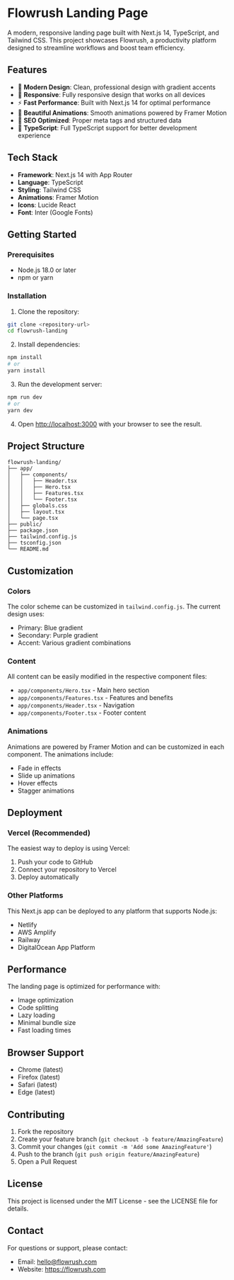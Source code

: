 # Flowrush Landing Page

A modern, responsive landing page built with Next.js 14, TypeScript, and Tailwind CSS. This project showcases Flowrush, a productivity platform designed to streamline workflows and boost team efficiency.

## Features

- 🚀 **Modern Design**: Clean, professional design with gradient accents
- 📱 **Responsive**: Fully responsive design that works on all devices
- ⚡ **Fast Performance**: Built with Next.js 14 for optimal performance
- 🎨 **Beautiful Animations**: Smooth animations powered by Framer Motion
- 🎯 **SEO Optimized**: Proper meta tags and structured data
- 🔧 **TypeScript**: Full TypeScript support for better development experience

## Tech Stack

- **Framework**: Next.js 14 with App Router
- **Language**: TypeScript
- **Styling**: Tailwind CSS
- **Animations**: Framer Motion
- **Icons**: Lucide React
- **Font**: Inter (Google Fonts)

## Getting Started

### Prerequisites

- Node.js 18.0 or later
- npm or yarn

### Installation

1. Clone the repository:
```bash
git clone <repository-url>
cd flowrush-landing
```

2. Install dependencies:
```bash
npm install
# or
yarn install
```

3. Run the development server:
```bash
npm run dev
# or
yarn dev
```

4. Open [http://localhost:3000](http://localhost:3000) with your browser to see the result.

## Project Structure

```
flowrush-landing/
├── app/
│   ├── components/
│   │   ├── Header.tsx
│   │   ├── Hero.tsx
│   │   ├── Features.tsx
│   │   └── Footer.tsx
│   ├── globals.css
│   ├── layout.tsx
│   └── page.tsx
├── public/
├── package.json
├── tailwind.config.js
├── tsconfig.json
└── README.md
```

## Customization

### Colors
The color scheme can be customized in `tailwind.config.js`. The current design uses:
- Primary: Blue gradient
- Secondary: Purple gradient
- Accent: Various gradient combinations

### Content
All content can be easily modified in the respective component files:
- `app/components/Hero.tsx` - Main hero section
- `app/components/Features.tsx` - Features and benefits
- `app/components/Header.tsx` - Navigation
- `app/components/Footer.tsx` - Footer content

### Animations
Animations are powered by Framer Motion and can be customized in each component. The animations include:
- Fade in effects
- Slide up animations
- Hover effects
- Stagger animations

## Deployment

### Vercel (Recommended)
The easiest way to deploy is using Vercel:

1. Push your code to GitHub
2. Connect your repository to Vercel
3. Deploy automatically

### Other Platforms
This Next.js app can be deployed to any platform that supports Node.js:
- Netlify
- AWS Amplify
- Railway
- DigitalOcean App Platform

## Performance

The landing page is optimized for performance with:
- Image optimization
- Code splitting
- Lazy loading
- Minimal bundle size
- Fast loading times

## Browser Support

- Chrome (latest)
- Firefox (latest)
- Safari (latest)
- Edge (latest)

## Contributing

1. Fork the repository
2. Create your feature branch (`git checkout -b feature/AmazingFeature`)
3. Commit your changes (`git commit -m 'Add some AmazingFeature'`)
4. Push to the branch (`git push origin feature/AmazingFeature`)
5. Open a Pull Request

## License

This project is licensed under the MIT License - see the LICENSE file for details.

## Contact

For questions or support, please contact:
- Email: hello@flowrush.com
- Website: https://flowrush.com
